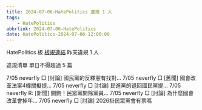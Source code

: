 ```yaml
---
title: 2024-07-06-HatePolitics 違規 1 人
tags:
    - HatePolitics
abbrlink: 2024-07-06-HatePolitics
date: HatePolitics-2024-07-06 12:00:00
---
```

HatePolitics 板 [板規連結](https://www.ptt.cc/bbs/HatePolitics/M.1617115262.A.D60.html)
昨天違規 1 人
<!-- more -->

違規清單
單日不得超過 5 篇

7/05 neverfly □ [討論] 國民黨的反釋憲有找對…
7/05 neverfly □ [舊聞] 國會改革法案4機關擬提…
7/05 neverfly □ [討論] 民進黨的退回國民黨提…
7/05 neverfly R: [新聞] 開鍘！民眾黨開除黨員…
7/05 neverfly □ [討論] 為什麼國會改革會掉年…
7/05 neverfly □ [討論] 2026掛民眾黨會有票嗎